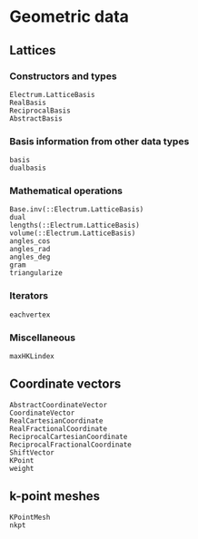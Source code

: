 # Geometric data

## Lattices

### Constructors and types
```@docs
Electrum.LatticeBasis
RealBasis
ReciprocalBasis
AbstractBasis
```

### Basis information from other data types
```@docs
basis
dualbasis
```

### Mathematical operations
```@docs
Base.inv(::Electrum.LatticeBasis)
dual
lengths(::Electrum.LatticeBasis)
volume(::Electrum.LatticeBasis)
angles_cos
angles_rad
angles_deg
gram
triangularize
```

### Iterators
```@docs
eachvertex
```

### Miscellaneous
```@docs
maxHKLindex
```

## Coordinate vectors
```@docs
AbstractCoordinateVector
CoordinateVector
RealCartesianCoordinate
RealFractionalCoordinate
ReciprocalCartesianCoordinate
ReciprocalFractionalCoordinate
ShiftVector
KPoint
weight
```

## k-point meshes
```@docs
KPointMesh
nkpt
```
